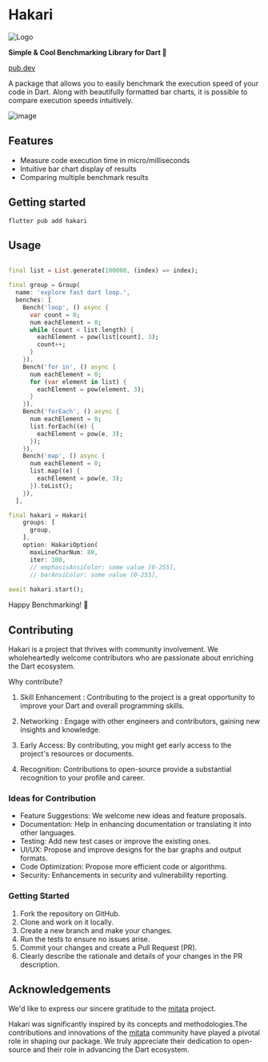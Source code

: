# Hakari
![Logo](https://github.com/obutora/hakari/assets/24934672/f39aa2e2-fc47-43e3-ae9e-431ef8925c0e)

**Simple & Cool Benchmarking Library for Dart 🚀**

[pub.dev](https://pub.dev/packages/hakari)

A package that allows you to easily benchmark the execution speed of your code in Dart. Along with beautifully formatted bar charts, it is possible to compare execution speeds intuitively.

<img alt="image" src="https://github.com/obutora/hakari/assets/24934672/36c74875-1c3d-4a4f-9ca9-17e3276dda1e">


## Features

- Measure code execution time in micro/milliseconds
- Intuitive bar chart display of results
- Comparing multiple benchmark results

## Getting started

```
flutter pub add hakari
```

## Usage

```dart

final list = List.generate(100000, (index) => index);

final group = Group(
  name: 'explore fast dart loop.',
  benches: [
    Bench('loop', () async {
      var count = 0;
      num eachElement = 0;
      while (count < list.length) {
        eachElement = pow(list[count], 3);
        count++;
      }
    }),
    Bench('for in', () async {
      num eachElement = 0;
      for (var element in list) {
        eachElement = pow(element, 3);
      }
    }),
    Bench('forEach', () async {
      num eachElement = 0;
      list.forEach((e) {
        eachElement = pow(e, 3);
      });
    }),
    Bench('map', () async {
      num eachElement = 0;
      list.map((e) {
        eachElement = pow(e, 3);
      }).toList();
    }),
  ],

final hakari = Hakari(
    groups: [
      group,
    ],
    option: HakariOption(
      maxLineCharNum: 80,
      iter: 100,
      // emphasisAnsiColor: some value [0-255],
      // barAnsiColor: some value [0-255],
    
await hakari.start();
```

Happy Benchmarking! 🚀

## Contributing
Hakari is a project that thrives with community involvement. We wholeheartedly welcome contributors who are passionate about enriching the Dart ecosystem.

Why contribute?
1. Skill Enhancement : Contributing to the project is a great opportunity to improve your Dart and overall programming skills.

2. Networking : Engage with other engineers and contributors, gaining new insights and knowledge.

3. Early Access: By contributing, you might get early access to the project's resources or documents.
4. Recognition: Contributions to open-source provide a substantial recognition to your profile and career.

### Ideas for Contribution
- Feature Suggestions: We welcome new ideas and feature proposals.
- Documentation: Help in enhancing documentation or translating it into other languages.
- Testing: Add new test cases or improve the existing ones.
- UI/UX: Propose and improve designs for the bar graphs and output formats.
- Code Optimization: Propose more efficient code or algorithms.
- Security: Enhancements in security and vulnerability reporting.

### Getting Started
1. Fork the repository on GitHub.
2. Clone and work on it locally.
3. Create a new branch and make your changes.
4. Run the tests to ensure no issues arise.
5. Commit your changes and create a Pull Request (PR).
6. Clearly describe the rationale and details of your changes in the PR description.

## Acknowledgements

We'd like to express our sincere gratitude to the [mitata](https://github.com/evanwashere/mitata) project. 

Hakari was significantly inspired by its concepts and methodologies.The contributions and innovations of the [mitata](https://github.com/evanwashere/mitata) community have played a pivotal role in shaping our package. We truly appreciate their dedication to open-source and their role in advancing the Dart ecosystem.
